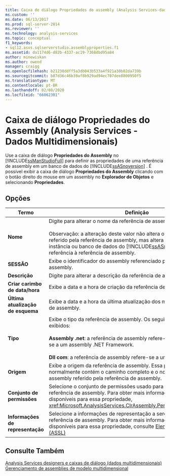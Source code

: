 ```yaml
---
title: Caixa de diálogo Propriedades do assembly (Analysis Services-dados multidimensionais) | Microsoft Docs
ms.custom: ''
ms.date: 06/13/2017
ms.prod: sql-server-2014
ms.reviewer: ''
ms.technology: analysis-services
ms.topic: conceptual
f1_keywords:
- sql12.asvs.sqlserverstudio.assemblyproperties.f1
ms.assetid: da1174d6-d82b-4337-ac19-7368dbd95a84
author: minewiskan
ms.author: owend
manager: craigg
ms.openlocfilehash: b21230ddff5a3db043b533a4f921a30b02da739b
ms.sourcegitcommit: b87d36c46b39af8b929ad94ec707dee8800950f5
ms.translationtype: MT
ms.contentlocale: pt-BR
ms.lasthandoff: 02/08/2020
ms.locfileid: "66062301"
---
```

# <a name="assembly-properties-dialog-box-analysis-services---multidimensional-data"></a>Caixa de diálogo Propriedades do Assembly (Analysis Services - Dados Multidimensionais)
  Use a caixa de diálogo **Propriedades do Assembly** no [!INCLUDE[ssManStudioFull](../includes/ssmanstudiofull-md.md)] para definir as propriedades de uma referência de assembly em um banco de dados do [!INCLUDE[ssASnoversion](../includes/ssasnoversion-md.md)] . É possível exibir a caixa de diálogo **Propriedades do Assembly** clicando com o botão direito do mouse em um assembly no **Explorador de Objetos** e selecionando **Propriedades**.  
  
## <a name="options"></a>Opções  
  
|Termo|Definição|  
|----------|----------------|  
|**Nome**|Digite para alterar o nome da referência de assembly.<br /><br /> Observação: a alteração deste valor não altera o nome do assembly referido pela referência de assembly, mas altera o nome usado pela instância ou banco de dados do [!INCLUDE[ssASnoversion](../includes/ssasnoversion-md.md)] ao fazer referência à referência de assembly.|  
|**SESSÃO**|Exibe o identificador do assembly referenciado para pela referência de assembly.|  
|**Descrição**|Digite para alterar a descrição da referência de assembly.|  
|**Criar carimbo de data/hora**|Exibe a data e a hora de criação da referência de assembly.|  
|**Última atualização de esquema**|Exibe a data e a hora da última atualização dos metadados da referência de assembly.|  
|**Tipo**|Exibe o tipo da referência de assembly. Os seguintes valores são exibidos:<br /><br /> **Assembly .net**: a referência de assembly refere- [!INCLUDE[msCoName](../includes/msconame-md.md)] se a um assembly .NET Framework.<br /><br /> **Dll com**: a referência de assembly refere-se a uma biblioteca com.|  
|**Origem**|Exibe a origem da referência de assembly. Essa propriedade normalmente contém o caminho completo e o nome de arquivo do assembly referido pela referência de assembly.|  
|**Conjunto de permissões**|Selecione o conjunto de permissões usado para determinar acesso à referência de assembly. Para obter mais informações sobre os valores disponíveis para essa propriedade, <xref:Microsoft.AnalysisServices.ClrAssembly.PermissionSet%2A>consulte.|  
|**Informações de representação**|Selecione a informações de representação a serem usadas ao acessar a referência de assembly. Para obter mais informações sobre os valores disponíveis para essa propriedade, consulte [Elemento ImpersonationInfo &#40;ASSL&#41;](https://docs.microsoft.com/bi-reference/assl/properties/impersonationinfo-element-assl)|  
  
## <a name="see-also"></a>Consulte Também  
 [Analysis Services designers e caixas de diálogo &#40;dados multidimensionais&#41;](analysis-services-designers-and-dialog-boxes-multidimensional-data.md)   
 [Gerenciamento de assemblies de modelo multidimensional](multidimensional-models/multidimensional-model-assemblies-management.md)  
  
  
